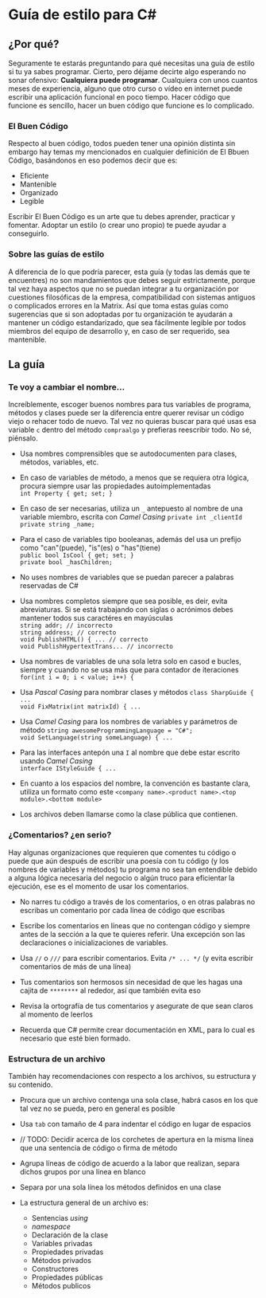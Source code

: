 Guía de estilo para C#
======
## ¿Por qué?
Seguramente te estarás preguntando para qué necesitas una guía de estilo si tu ya sabes programar. Cierto, pero déjame decirte algo esperando no sonar ofensivo: **Cualquiera puede programar**. Cualquiera con unos cuantos meses de experiencia, alguno que otro curso o vídeo en internet puede escribir una aplicación funcional en poco tiempo. Hacer código que funcione es sencillo, hacer un buen código que funcione es lo complicado.
### El Buen Código
Respecto al buen código, todos pueden tener una opinión distinta sin embargo hay temas my mencionados en cualquier definición de El Bbuen Código, basándonos en eso podemos decir que es:

 - Eficiente
 - Mantenible
 - Organizado
 - Legible

Escribir El Buen Código es un arte que tu debes aprender, practicar y fomentar. Adoptar un estilo (o crear uno propio) te puede ayudar a conseguirlo.

### Sobre las guías de estilo
A diferencia de lo que podría parecer, esta guía (y todas las demás que te encuentres) no son mandamientos que debes seguir estrictamente, porque tal vez haya aspectos que no se puedan integrar a tu organización por cuestiones filosóficas de la empresa, compatibilidad con sistemas antiguos o complicados errores en la Matrix. Así que toma estas guías como sugerencias que si son adoptadas por tu organización te ayudarán a mantener un código estandarizado, que sea fácilmente legible por todos miembros del equipo de desarrollo y, en caso de ser requerido, sea mantenible.
## La guía
### Te voy a cambiar el nombre...
Increíblemente, escoger buenos nombres para tus variables de programa, métodos y clases puede ser la diferencia entre querer revisar un código viejo o rehacer todo de nuevo. Tal vez no quieras buscar para qué usas esa variable `c` dentro del método `compraalgo` y prefieras reescribir todo. No sé, piénsalo.

 - Usa nombres comprensibles que se autodocumenten para clases, métodos, variables, etc.
 - En caso de variables de método, a menos que se requiera otra lógica, procura siempre usar las propiedades autoimplementadas  
 `int Property { get; set; }`  
 
 - En caso de ser necesarias, utiliza un `_` antepuesto al nombre de una variable miembro, escrita con *Camel Casing*
`private int _clientId`  
`private string _name;`  
 - Para el caso de variables tipo booleanas, además del usa un prefijo como "can"(puede), "is"(es) o "has"(tiene)  
 `public bool IsCool { get; set; }`  
 `private bool _hasChildren;`  
 
 - No uses nombres de variables que se puedan parecer a palabras reservadas de C#

 - Usa nombres completos siempre que sea posible, es deir, evita abreviaturas. Si se está trabajando con siglas o acrónimos debes mantener todos sus caractéres en mayúsculas  
`string addr; // incorrecto`  
`string address; // correcto`  
`void PublishHTML() { ... // correcto`  
`void PublishHypertextTrans... // incorrecto`  

 - Usa nombres de variables de una sola letra solo en casod e bucles, siempre y cuando no se usa más que para contador de iteraciones
`for(int i = 0; i < value; i++) {`  

 - Usa *Pascal Casing* para nombrar clases y métodos
 `class SharpGuide { ...`  
 `void FixMatrix(int matrixId) { ...`  

 - Usa *Camel Casing* para los nombres de variables y parámetros de método
 `string awesomeProgrammingLanguage = "C#";`  
 `void SetLanguage(string someLanguage) { ...`  

 - Para las interfaces antepón una `I` al nombre que debe estar escrito usando *Camel Casing*  
 `interface IStyleGuide { ...`  
 
 - En cuanto a los espacios del nombre, la convención es bastante clara, utiliza un formato como este `<company name>.<product name>.<top module>.<bottom module>`
 - Los archivos deben llamarse como la clase pública que contienen.
 
### ¿Comentarios? ¿en serio?
Hay algunas organizaciones que requieren que comentes tu código o puede que aún después de escribir una poesía con tu código (y los nombres de variables y métodos) tu programa no sea tan entendible debido a alguna lógica necesaria del negocio o algún truco para eficientar la ejecución, ese es el momento de usar los comentarios.

 - No narres tu código a través de los comentarios, o en otras palabras no escribas un comentario por cada línea de código que escribas  

 - Escribe los comentarios en líneas que no contengan código y siempre antes de la sección a la que te quieres referir. Una excepción son las declaraciones o inicializaciones de variables.
 - Usa `//` o `///` para escribir comentarios. Evita `/* ... */` (y evita escribir comentarios de más de una línea)  
 
 - Tus comentarios son hermosos sin necesidad de que les hagas una cajita de `********` al rededor, así que también evita eso

 - Revisa la ortografía de tus comentarios y asegurate de que sean claros al momento de leerlos
 - Recuerda que C# permite crear documentación en XML, para lo cual es necesario que esté bien formado.

### Estructura de un archivo
También hay recomendaciones con respecto a los archivos, su estructura y su contenido.

 - Procura que un archivo contenga una sola clase, habrá casos en los que tal vez no se pueda, pero en general es posible

 - Usa `tab` con tamaño de 4 para indentar el código en lugar de espacios

 - // TODO: Decidir acerca de los corchetes de apertura en la misma línea que una sentencia de código o firma de método

 - Agrupa líneas de código de acuerdo a la labor que realizan, separa dichos grupos por una línea en blanco

 - Separa por una sola línea los métodos definidos en una clase

 - La estructura general de un archivo es:
	 - Sentencias *using*
	 - *namespace*
	 - Declaración de la clase
	 -  Variables privadas
	 - Propiedades privadas
	 - Métodos privados
	 - Constructores
	 - Propiedades públicas
	 - Métodos publicos
